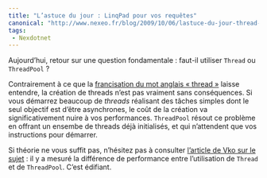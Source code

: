 ```yaml
---
title: "L’astuce du jour : LinqPad pour vos requêtes"
canonical: "http://www.nexeo.fr/blog/2009/10/06/lastuce-du-jour-thread-ou-threadpool/"
tags:
 - Nexdotnet
---
```


Aujourd’hui, retour sur une question fondamentale : faut-il utiliser `Thread` ou `ThreadPool` ?

Contrairement à ce que la [francisation du mot anglais «&nbsp;thread&nbsp;»](http://fr.wikipedia.org/wiki/Processus_l%C3%A9ger) laisse entendre, la création de threads n’est pas vraiment sans conséquences. Si vous démarrez beaucoup de <i lang="en">threads</i> réalisant des tâches simples dont le seul objectif est d’être asynchrones, le coût de la création va significativement nuire à vos performances. `ThreadPool` résout ce problème en offrant un ensembe de threads déjà initialisés, et qui n’attendent que vos instructions pour démarrer.

Si théorie ne vous suffit pas, n’hésitez pas à consulter [l’article de Vko sur le sujet](http://blogs.codes-sources.com/vko/archive/2009/09/16/thread-ou-threadpool.aspx) : il y a mesuré la différence de performance entre l’utilisation de `Thread` et de `ThreadPool`. C’est édifiant.

